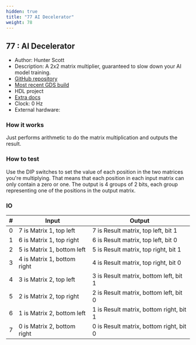 ```yaml
---
hidden: true
title: "77 AI Decelerator"
weight: 78
---
```


## 77 : AI Decelerator

* Author: Hunter Scott
* Description: A 2x2 matrix multiplier, guaranteed to slow down your AI model training.
* [GitHub repository](https://github.com/blueintegral/tt03-ai-decelerator)
* [Most recent GDS build](https://github.com/blueintegral/tt03-ai-decelerator/actions/runs/4781716705)
* HDL project
* [Extra docs]()
* Clock: 0 Hz
* External hardware: 



### How it works

Just performs arithmetic to do the matrix multiplication and outputs the result.


### How to test

Use the DIP switches to set the value of each position in the two matrices you're multiplying. That means that each position in each input matrix can only contain a zero or one. The output is 4 groups of 2 bits, each group representing one of the positions in the output matrix. 


### IO

| # | Input        | Output       |
|---|--------------|--------------|
| 0 | 7 is Matrix 1, top left  | 7 is Result matrix, top left, bit 1 |
| 1 | 6 is Matrix 1, top right  | 6 is Result matrix, top left, bit 0 |
| 2 | 5 is Matrix 1, bottom left  | 5 is Result matrix, top right, bit 1 |
| 3 | 4 is Matrix 1, bottom right  | 4 is Result matrix, top right, bit 0 |
| 4 | 3 is Matrix 2, top left  | 3 is Result matrix, bottom left, bit 1 |
| 5 | 2 is Matrix 2, top right  | 2 is Result matrix, bottom left, bit 0 |
| 6 | 1 is Matrix 2, bottom left  | 1 is Result matrix, bottom right, bit 1 |
| 7 | 0 is Matrix 2, bottom right  | 0 is Result matrix, bottom right, bit 0 |
